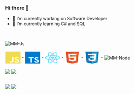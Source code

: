 ### Hi there 👋

- 🔭 I’m currently working on Software Developer 
- 🌱 I’m currently learning C# and SQL

##

<div style="display: inline_block"><br>
  <img align="center" alt="MM-Js" height="40" width="50" src="https://cdn.worldvectorlogo.com/logos/c--4.svg">

<div style="display: inline_block"><br>
  <img align="center" alt="MM-Js" height="40" width="50" src="https://raw.githubusercontent.com/devicons/devicon/master/icons/javascript/javascript-plain.svg">
  -
  <img align="center" alt="MM-Ts"height="40" width="50" src="https://raw.githubusercontent.com/devicons/devicon/master/icons/typescript/typescript-plain.svg">
  -
  <img align="center" alt="MM-React" height="40" width="50" src="https://raw.githubusercontent.com/devicons/devicon/master/icons/react/react-original.svg">
  -
  <img align="center" alt="-HTML" height="40" width="50" src="https://raw.githubusercontent.com/devicons/devicon/master/icons/html5/html5-original.svg">
  -
  <img align="center" alt="MM-CSS"height="40" width="50" src="https://raw.githubusercontent.com/devicons/devicon/master/icons/css3/css3-original.svg">
  -
  <img align="center" alt="MM-Node" height="40" width="50" src="https://cdn.jsdelivr.net/gh/devicons/devicon/icons/nodejs/nodejs-original.svg" />          
</div>

<br>

<div>

<img height="180em"  src="https://github-readme-stats.vercel.app/api?username=MachadoMichael&show_icons=true&theme=radical" />
<img height="180em"  src="https://github-readme-stats.vercel.app/api/top-langs/?username=MachadoMichael&layout=compact&langs_count=16&theme=radical" />
</div>

##

 <a href = "mailto:machadoekim@gmail.com"><img src="https://img.shields.io/badge/Gmail-D14836?style=for-the-badge&logo=gmail&logoColor=white" target="_blank"></a>
 <a href="https://www.linkedin.com/in/michael-machado-20955a244/" target="_blank"><img src="https://img.shields.io/badge/-LinkedIn-%230077B5?style=for-the-badge&logo=linkedin&logoColor=white" target="_blank"></a> 
